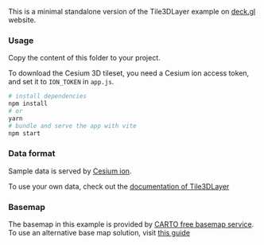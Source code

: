 This is a minimal standalone version of the Tile3DLayer example
on [deck.gl](http://deck.gl) website.

### Usage

Copy the content of this folder to your project. 

To download the Cesium 3D tileset, you need a Cesium ion access token, and set it to `ION_TOKEN` in `app.js`.

```bash
# install dependencies
npm install
# or
yarn
# bundle and serve the app with vite
npm start
```

### Data format

Sample data is served by [Cesium ion](https://cesium.com/cesium-ion/).

To use your own data, check out the [documentation of Tile3DLayer](../../../docs/api-reference/geo-layers/tile-3d-layer.md)

### Basemap

The basemap in this example is provided by [CARTO free basemap service](https://carto.com/basemaps). To use an alternative base map solution, visit [this guide](https://deck.gl/docs/get-started/using-with-map#using-other-basemap-services)
